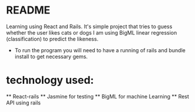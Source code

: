# README
Learning using React and Rails.
It's simple project that tries to guess whether the user likes cats or dogs
I am using BigML linear regression (classification) to predict the likeness.

* To run the program you will need to have a running of rails and bundle install to get necessary gems.

# technology used:
** React-rails
** Jasmine for testing
** BigML for machine Learning
** Rest API using rails
